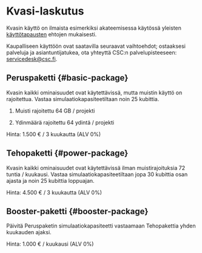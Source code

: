
# Kvasi-laskutus

Kvasin käyttö on ilmaista esimerkiksi akateemisessa käytössä yleisten
[käyttötapausten](https://research.csc.fi/free-of-charge-use-cases) ehtojen mukaisesti.

Kaupalliseen käyttöön ovat saatavilla seuraavat vaihtoehdot; ostaaksesi palveluja ja asiantuntijatukea, ota yhteyttä CSC:n palvelupisteeseen: servicedesk@csc.fi.

## Peruspaketti {#basic-package}

Kvasin kaikki ominaisuudet ovat käytettävissä, mutta muistin käyttö on rajoitettua. Vastaa simulaatiokapasiteetiltaan noin 25 kubittia.

1. Muisti rajoitettu 64 GB / projekti

2. Ydinmäärä rajoitettu 64 ydintä / projekti

Hinta: 1.500 € / 3 kuukautta (ALV 0%)

## Tehopaketti {#power-package}

Kvasin kaikki ominaisuudet ovat käytettävissä ilman muistirajoituksia 72 tuntia / kuukausi. Vastaa simulaatiokapasiteetiltaan jopa 30 kubittia osan ajasta ja noin 25 kubittia loppuajan.

Hinta: 4.500 € / 3 kuukautta (ALV 0%)

## Booster-paketti {#booster-package}

Päivitä Peruspaketin simulaatiokapasiteetti vastaamaan Tehopakettia yhden kuukauden ajaksi.

Hinta: 1.000 € / kuukausi (ALV 0%)
